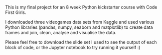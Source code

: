 This is my final project for an 8 week Python kickstarter course with Code First Girls. 

I downloaded three videogames data sets from Kaggle and used various Python libraries (pandas, numpy, seaborn and matplotlib) to create data frames and join, clean, analyse and visualise the data. 

Please feel free to download the slide set I used to see the output of each block of code, or the Jupyter notebook to try running it yourself :) 
